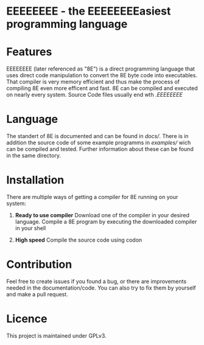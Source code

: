 # **EEEEEEEE - the EEEEEEEEasiest programming language**

# Features
EEEEEEEE (later referenced as "8E") is a direct programming language that uses direct code manipulation to convert the 8E byte code into executables.
That compiler is very memory efficient and thus make the process of compiling 8E even more efficent and fast.
8E can be compiled and executed on nearly every system. Source Code files usually end wth _.EEEEEEEE_


# Language
The standert of 8E is documented and can be found in _docs/_.
There is in addition the source code of some example programms in _examples/_ wich can be compiled and tested. Further information
about these can be found in the same directory.


# Installation
There are multiple ways of getting a compiler for 8E running on your system:
  1. **Ready to use compiler**
    Download one of the compiler in your desired language. 
    Compile a 8E program by executing the downloaded compiler in your shell

  2. **High speed**
			Compile the source code using codon
    
    

# Contribution
Feel free to create issues if you found a bug, or there are improvements needed in the documentation/code.
You can also try to fix them by yourself and make a pull request.

# Licence
This project is maintained under GPLv3.
